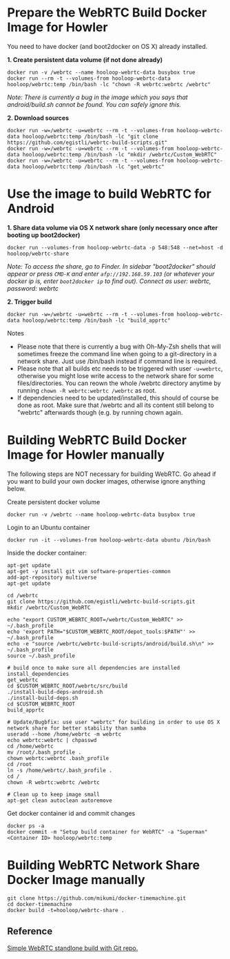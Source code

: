 # Prepare the WebRTC Build Docker Image for Howler
 
You need to have docker (and boot2docker on OS X) already installed.
 
**1. Create persistent data volume (if not done already)**
```shell
docker run -v /webrtc --name hooloop-webrtc-data busybox true
docker run --rm -t --volumes-from hooloop-webrtc-data hooloop/webrtc:temp /bin/bash -lc "chown -R webrtc:webrtc /webrtc"
```
_Note: There is currently a bug in the image which you says that android/build.sh cannot be found. You can safely ignore this._

**2. Download sources**
```shell
docker run -w=/webrtc -u=webrtc --rm -t --volumes-from hooloop-webrtc-data hooloop/webrtc:temp /bin/bash -lc "git clone https://github.com/egistli/webrtc-build-scripts.git"
docker run -w=/webrtc -u=webrtc --rm -t --volumes-from hooloop-webrtc-data hooloop/webrtc:temp /bin/bash -lc "mkdir /webrtc/Custom_WebRTC"
docker run -w=/webrtc -u=webrtc --rm -t --volumes-from hooloop-webrtc-data hooloop/webrtc:temp /bin/bash -lc "get_webrtc"
```

# Use the image to build WebRTC for Android
 
**1. Share data volume via OS X network share (only necessary once after booting up boot2docker)**
```shell
docker run --volumes-from hooloop-webrtc-data -p 548:548 --net=host -d hooloop/webrtc-share
```
_Note: To access the share, go to Finder. In sidebar "boot2docker" should appear or press ```CMD-K``` and enter ```afp://192.168.59.103``` (or whatever your docker ip is, enter ```boot2docker ip``` to find out). Connect as user: webrtc, password: webrtc_
 
**2. Trigger build**
```shell
docker run -w=/webrtc -u=webrtc --rm -t --volumes-from hooloop-webrtc-data hooloop/webrtc:temp /bin/bash -lc "build_apprtc"
```
 
Notes
- Please note that there is currently a bug with Oh-My-Zsh shells that will sometimes freeze the command line when going to a git-directory in a network share. Just use /bin/bash instead if command line is required.
- Please note that all builds etc needs to be triggered with user ```-u=webrtc```, otherwise you might lose write access to the network share for some files/directories. You can reown the whole /webrtc directory anytime by running ```chown -R webrtc:webrtc /webrtc``` as root.
- If dependencies need to be updated/installed, this should of course be done as root. Make sure that /webrtc and all its content still belong to "webrtc" afterwards though (e.g. by running chown again.
 
# Building WebRTC Build Docker Image for Howler manually

The following steps are NOT necessary for building WebRTC. Go ahead if you want to build 
your own docker images, otherwise ignore anything below.
 
Create persistent docker volume 
```shell
docker run -v /webrtc --name hooloop-webrtc-data busybox true
```
 
Login to an Ubuntu container
```shell
docker run -it --volumes-from hooloop-webrtc-data ubuntu /bin/bash
```
 
Inside the docker container: 
```shell
apt-get update
apt-get -y install git vim software-properties-common
add-apt-repository multiverse
apt-get update
 
cd /webrtc
git clone https://github.com/egistli/webrtc-build-scripts.git
mkdir /webrtc/Custom_WebRTC
 
echo "export CUSTOM_WEBRTC_ROOT=/webrtc/Custom_WebRTC" >> ~/.bash_profile
echo 'export PATH="$CUSTOM_WEBRTC_ROOT/depot_tools:$PATH"' >> ~/.bash_profile
echo -e "source /webrtc/webrtc-build-scripts/android/build.sh\n" >> ~/.bash_profile
source ~/.bash_profile

# build once to make sure all dependencies are installed
install_dependencies
get_webrtc
cd $CUSTOM_WEBRTC_ROOT/webrtc/src/build
./install-build-deps-android.sh
./install-build-deps.sh
cd $CUSTOM_WEBRTC_ROOT
build_apprtc
 
# Update/Bugbfix: use user "webrtc" for building in order to use OS X network share for better stability than samba
useradd --home /home/webrtc -m webrtc
echo webrtc:webrtc | chpasswd
cd /home/webrtc
mv /root/.bash_profile .
chown webrtc:webrtc .bash_profile
cd /root
ln -s /home/webrtc/.bash_profile .
cd /
chown -R webrtc:webrtc /webrtc
 
# Clean up to keep image small
apt-get clean autoclean autoremove
```

Get docker container id and commit changes
```shell
docker ps -a
docker commit -m "Setup build container for WebRTC" -a "Superman" <Container ID> hooloop/webrtc:temp
```
 
# Building WebRTC Network Share Docker Image manually
```shell
git clone https://github.com/mikumi/docker-timemachine.git
cd docker-timemachine
docker build -t=hooloop/webrtc-share .
```

## Reference

[Simple WebRTC standlone build with Git repo.](https://groups.google.com/forum/#!searchin/discuss-webrtc/Standalone%7Csort:date/discuss-webrtc/U01RHX9NIDA/sbnC2dA14XoJ)
